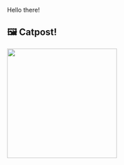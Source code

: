 Hello there!



## 🖼️ Catpost!

<sub>
    <img src="https://cdn2.thecatapi.com/images/dag.jpg" height="256">
</sub>

